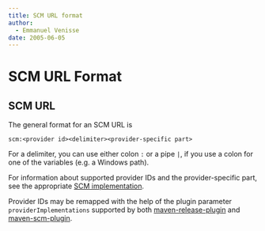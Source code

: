 ```yaml
---
title: SCM URL format
author: 
  - Emmanuel Venisse
date: 2005-06-05
---
```


<!-- Licensed to the Apache Software Foundation (ASF) under one-->
<!-- or more contributor license agreements.  See the NOTICE file-->
<!-- distributed with this work for additional information-->
<!-- regarding copyright ownership.  The ASF licenses this file-->
<!-- to you under the Apache License, Version 2.0 (the-->
<!-- "License"); you may not use this file except in compliance-->
<!-- with the License.  You may obtain a copy of the License at-->
<!---->
<!--   http://www.apache.org/licenses/LICENSE-2.0-->
<!---->
<!-- Unless required by applicable law or agreed to in writing,-->
<!-- software distributed under the License is distributed on an-->
<!-- "AS IS" BASIS, WITHOUT WARRANTIES OR CONDITIONS OF ANY-->
<!-- KIND, either express or implied.  See the License for the-->
<!-- specific language governing permissions and limitations-->
<!-- under the License.-->
# SCM URL Format

## SCM URL

The general format for an SCM URL is

```
scm:<provider id><delimiter><provider-specific part>
```

For a delimiter, you can use either colon `:` or a pipe `|`, if you use a colon for one of the variables \(e.g. a Windows path\).

For information about supported provider IDs and the provider-specific part, see the appropriate [SCM implementation](./scms-overview.html).

Provider IDs may be remapped with the help of the plugin parameter `providerImplementations` supported by both [maven-release-plugin](https://maven.apache.org/maven-release/maven-release-plugin/prepare-mojo.html#providerImplementations) and [maven-scm-plugin](./maven-scm-plugin/checkout-mojo.html#providerImplementations).


